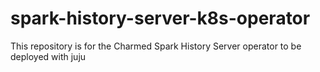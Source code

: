 # spark-history-server-k8s-operator
This repository is for the Charmed Spark History Server operator to be deployed with juju 
